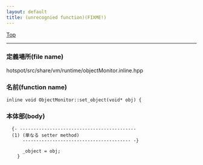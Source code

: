 ```yaml
---
layout: default
title: (unrecognied function)(FIXME!)
---
```

[Top](../index.html)

--- 
### 定義場所(file name)
hotspot/src/share/vm/runtime/objectMonitor.inline.hpp

### 名前(function name)
```
inline void ObjectMonitor::set_object(void* obj) {
```

### 本体部(body)
```
  {- -------------------------------------------
  (1) (単なる setter method)
      ---------------------------------------- -}

	  _object = obj;
	}
	
```


